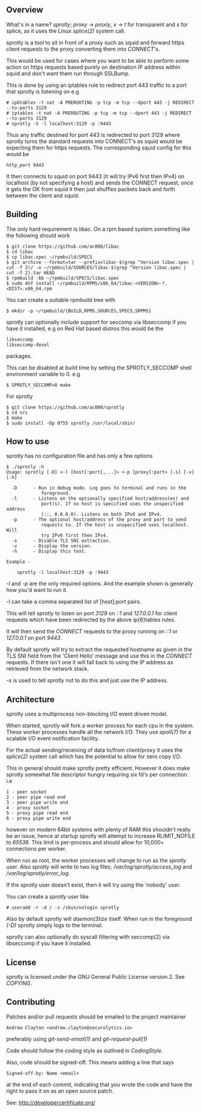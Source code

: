 ## Overview

What's in a name? *sprotly*; *proxy* -> *proxly*, *x* -> *t* for transparent
and *s* for splice, as it uses the Linux *splice(2)* system call.

sprotly is a tool to sit in front of a proxy such as squid and forward https
client requests to the proxy converting them into *CONNECT*'s.

This would be used for cases where you want to be able to perform some action
on https requests based purely on destination IP address within squid and
don't want them run through SSLBump.

This is done by using an iptables rule to redirect port 443 traffic to a
port that sprotly is listening on e.g

    # ip6tables -t nat -A PREROUTING -p tcp -m tcp --dport 443 -j REDIRECT --to-ports 3129
    # iptables -t nat -A PREROUTING -p tcp -m tcp --dport 443 -j REDIRECT --to-ports 3129
    # sprotly -S -l localhost:3129 -p :9443

Thus any traffic destined for port 443 is redirected to port 3129 where
sprotly turns the standard requests into CONNECT's as squid would be
expecting them for https requests. The corresponding squid config for this
would be

    http_port 9443

It then connects to squid on port 9443 (it will try IPv6 first then IPv4)
on localhost (by not specifying a host) and sends the CONNECT request, once
it gets the OK from squid it then just shuffles packets back and forth
between the client and squid.


## Building

The only hard requirement is libac. On a rpm based system something like the
following should work

    $ git clone https://github.com/ac000/libac
    $ cd libac
    $ cp libac.spec ~/rpmbuild/SPECS
    $ git archive --format=tar --prefix=libac-$(grep ^Version libac.spec | cut -f 2)/ -o ~/rpmbuild/SOURCES/libac-$(grep ^Version libac.spec | cut -f 2).tar HEAD
    $ rpmbuild -bb ~/rpmbuild/SPECS/libac.spec
    $ sudo dnf install ~/rpmbuild/RPMS/x86_64/libac-<VERSION>-?.<DIST>.x86_64.rpm

You can create a suitable rpmbuild tree with

    $ mkdir -p ~/rpmbuild/{BUILD,RPMS,SOURCES,SPECS,SRPMS}

sprotly can optionally include support for seccomp via libseccomp if you have
it installed, e.g on Red Hat based distros this would be the

    libseccomp
    libseccomp-devel

packages.

This can be disabled at build time by setting the SPROTLY\_SECCOMP shell
environment variable to 0. e.g

    $ SPROTLY_SECCOMP=0 make

For sprotly

    $ git clone https://github.com/ac000/sprotly
    $ cd src
    $ make
    $ sudo install -Dp 0755 sprotly /usr/local/sbin/


## How to use

sprotly has no configuration file and has only a few options

    $ ./sprotly -h
    Usage: sprotly [-D] <-l [host]:port[,...]> <-p [proxy]:port> [-s] [-v] [-h]

      -D      - Run in debug mode. Log goes to terminal and runs in the
                 foreground.
      -l      - Listens on the optionally specified host/address(es) and
                 port(s). If no host is specified uses the unspecified address
                 (::, 0.0.0.0). Listens on both IPv6 and IPv4.
      -p      - The optional host/address of the proxy and port to send
                 requests to. If the host is unspecified uses localhost. Will
                 try IPv6 first then IPv4.
      -s      - Disable TLS SNI extraction.
      -v      - Display the version.
      -h      - Display this text.

    Example -

        sprotly -l localhost:3129 -p :9443

*-l* and *-p* are the only required options. And the example shown is generally
how you'd want to run it.

-l can take a comma separated list of [host]:port pairs.

This will tell sprotly to listen on port *3129* on *::1* and *127.0.0.1* for
client requests which have been redirected by the above ip{6}tables rules.

It will then send the *CONNECT* requests to the proxy running on *::1* or
*127.0.0.1* on port *9443*.

By default sprotly will try to extract the requested hostname as given in the
TLS SNI field from the 'Client Hello' message and use this in the *CONNECT*
requests. If there isn't one it will fall back to using the IP address as
retrieved from the network stack.

-s is used to tell sprotly not to do this and just use the IP address.


## Architecture

sprotly uses a multiprocess non-blocking I/O event driven model.

When started, sprotly will fork a worker process for each cpu in the system.
These *worker* processes handle all the network I/O. They use *epoll(7)* for
a scalable I/O event notification facility.

For the actual sending/receiving of data to/from client/proxy it uses the
*splice(2)* system call which has the potential to allow for zero copy I/O.

This in general should make sprotly pretty efficient. However it does make
sprotly somewhat file descriptor hungry requiring *six* fd's per connection.
i.e

    1 - peer socket
    2 - peer pipe read end
    3 - peer pipe write end
    4 - proxy socket
    5 - proxy pipe read end
    6 - proxy pipe write end

however on modern 64bit systems with plenty of RAM this shouldn't really be an
issue, hence at startup sprotly will attempt to increase RLIMIT\_NOFILE to
*65536*. This limit is per-process and should allow for 10,000+ connections
per worker.

When run as root, the worker processes will change to run as the *sprotly*
user. Also sprotly will write to two log files; */var/log/sprotly/access_log*
and */var/log/sprotly/error_log*.

If the sprotly user doesn't exist, then it will try using the 'nobody' user.

You can create a *sprotly* user like

    # useradd -r -d / -s /sbin/nologin sprotly

Also by default sprotly will *daemon(3)ize* itself. When run in the foreground
*(-D)* sprotly simply logs to the terminal.

sprotly can also optionally do syscall filtering with seccomp(2) via
libseccomp if you have it installed.


## License

sprotly is licensed under the GNU General Public License version 2. See
*COPYING*.


## Contributing

Patches and/or pull requests should be emailed to the project maintainer

    Andrew Clayton <andrew.clayton@securolytics.io>

preferably using *git-send-email(1)* and *git-request-pull(1)*

Code should follow the coding style as outlined in *CodingStyle*.

Also, code should be signed-off. This means adding a line that says

    Signed-off-by: Name <email>

at the end of each commit, indicating that you wrote the code and have the
right to pass it on as an open source patch.

See: <http://developercertificate.org/>
